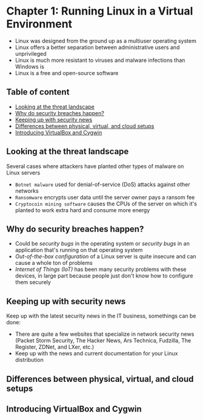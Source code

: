 # Chapter 1: Running Linux in a Virtual Environment

- Linux was designed from the ground up as a multiuser operating system
- Linux offers a better separation between administrative users and unprivileged 
- Linux is much more resistant to viruses and malware infections than Windows is
- Linux is a free and open-source software

## Table of content
 - [Looking at the threat landscape](#looking-at-the-threat-landscape)
 - [Why do security breaches happen?](#why-do-security-breaches-happen)
 - [Keeping up with security news](#keeping-up-with-security-news)
 - [Differences between physical, virtual, and cloud setups](#differences-between-physical-virtual-and-cloud-setups)
 - [Introducing VirtualBox and Cygwin](#introducing-virtualbox-and-cygwin)

## Looking at the threat landscape

Several cases where attackers have planted other types of malware on Linux servers
- `Botnet malware` used for denial-of-service (DoS) attacks against other networks
- `Ransomware` encrypts user data until the server owner pays a ransom fee
- `Cryptocoin mining software` causes the CPUs of the server on which it's
planted to work extra hard and consume more energy

## Why do security breaches happen?

- Could be *security bugs* in the operating system or *security bugs* in an application that's running on that operating system
- *Out-of-the-box configuration* of a Linux server is quite insecure and can cause a whole ton of problems
- *Internet of Things (IoT)* has been many security problems with these devices, in large part because people just don't know how to configure them securely

## Keeping up with security news

Keep up with the latest security news in the IT business, somethings can be done:
- There are quite a few websites that specialize in network security news (Packet Storm Security, The Hacker News, Ars Technica, Fudzilla, The Register, ZDNet, and LXer, etc.)
- Keep up with the news and current documentation for your Linux distribution 

## Differences between physical, virtual, and cloud setups

## Introducing VirtualBox and Cygwin
